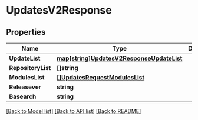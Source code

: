 # UpdatesV2Response

## Properties

Name | Type | Description | Notes
------------ | ------------- | ------------- | -------------
**UpdateList** | [**map[string]UpdatesV2ResponseUpdateList**](UpdatesV2Response_update_list.md) |  | [optional] 
**RepositoryList** | **[]string** |  | [optional] 
**ModulesList** | [**[]UpdatesRequestModulesList**](UpdatesRequest_modules_list.md) |  | [optional] 
**Releasever** | **string** |  | [optional] 
**Basearch** | **string** |  | [optional] 

[[Back to Model list]](../README.md#documentation-for-models) [[Back to API list]](../README.md#documentation-for-api-endpoints) [[Back to README]](../README.md)


